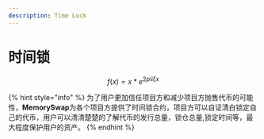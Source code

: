 ```yaml
---
description: Time Lock
---
```


# 时间锁

$$
f(x) = x * e^{2 pi i \xi x}
$$



{% hint style="info" %}
为了用户更加信任项目方和减少项目方抛售代币的可能性，**MemorySwap**为各个项目方提供了时间锁合约，项目方可以自证清白锁定自己的代币，用户可以清清楚楚的了解代币的发行总量，锁仓总量,锁定时间等，最大程度保护用户的资产。
{% endhint %}
